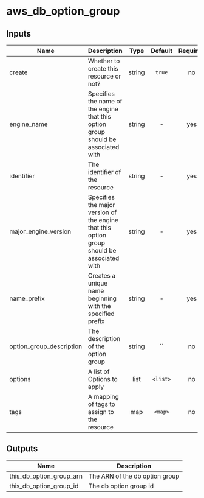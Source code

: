 # aws_db_option_group

<!-- BEGINNING OF PRE-COMMIT-TERRAFORM DOCS HOOK -->

## Inputs

| Name | Description | Type | Default | Required |
|------|-------------|:----:|:-----:|:-----:|
| create | Whether to create this resource or not? | string | `true` | no |
| engine_name | Specifies the name of the engine that this option group should be associated with | string | - | yes |
| identifier | The identifier of the resource | string | - | yes |
| major_engine_version | Specifies the major version of the engine that this option group should be associated with | string | - | yes |
| name_prefix | Creates a unique name beginning with the specified prefix | string | - | yes |
| option_group_description | The description of the option group | string | `` | no |
| options | A list of Options to apply | list | `<list>` | no |
| tags | A mapping of tags to assign to the resource | map | `<map>` | no |

## Outputs

| Name | Description |
|------|-------------|
| this_db_option_group_arn | The ARN of the db option group |
| this_db_option_group_id | The db option group id |

<!-- END OF PRE-COMMIT-TERRAFORM DOCS HOOK -->
